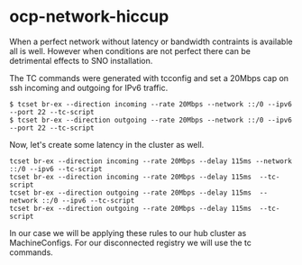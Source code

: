 # ocp-network-hiccup
When a perfect network without latency or bandwidth contraints is available all is well. However when conditions are not perfect there can be detrimental effects to SNO installation. 

The TC commands were generated with tcconfig and set a 20Mbps cap on ssh incoming and outgoing for IPv6 traffic. 

```
$ tcset br-ex --direction incoming --rate 20Mbps --network ::/0 --ipv6 --port 22 --tc-script
$ tcset br-ex --direction outgoing --rate 20Mbps --network ::/0 --ipv6 --port 22 --tc-script

```

Now, let's create some latency in the cluster as well. 

```
tcset br-ex --direction incoming --rate 20Mbps --delay 115ms --network ::/0 --ipv6 --tc-script
tcset br-ex --direction incoming --rate 20Mbps --delay 115ms  --tc-script
tcset br-ex --direction outgoing --rate 20Mbps --delay 115ms  --network ::/0 --ipv6 --tc-script
tcset br-ex --direction outgoing --rate 20Mbps --delay 115ms  --tc-script
```

In our case we will be applying these rules to our hub cluster as MachineConfigs. For our disconnected registry we will use the tc commands.

